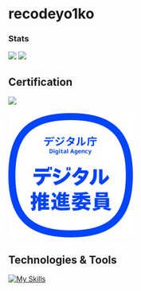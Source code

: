 # recodeyo1ko

### Stats

![](http://github-profile-summary-cards.vercel.app/api/cards/most-commit-language?username=recodeyo1ko&theme=onedark)
![](http://github-profile-summary-cards.vercel.app/api/cards/stats?username=recodeyo1ko&theme=onedark)



## Certification

![](https://www.openbadge-global.com/ns/portal/openbadge/public/assertions/user/MTZtQWQwUG00Wm5JWWhMbnBTM0Rpdz09)

![digital_assistant](/file/digital_assistant.png)

## Technologies & Tools
[![My Skills](https://skillicons.dev/icons?i=js,html,css,react,git,docker,nextjs,py,rails,ruby,tailwind,ts)](https://skillicons.dev)






